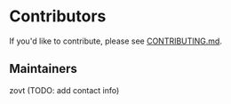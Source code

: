 # Contributors
If you'd like to contribute, please see [CONTRIBUTING.md](./CONTRIBUTING.md).

## Maintainers
zovt (TODO: add contact info)
